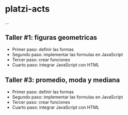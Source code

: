 # platzi-acts

...

## Taller #1: figuras geometricas

- Primer paso: definir las formas
- Segundo paso: implementar las formulas en JavaScript 
- Tercer paso: crear funciones
- Cuarto paso: integrar JavaScript con HTML

## Taller #3: promedio, moda y mediana

- Primer paso: definir las formas
- Segundo paso: implementar las formulas en JavaScript 
- Tercer paso: crear funciones
- Cuarto paso: integrar JavaScript con HTML